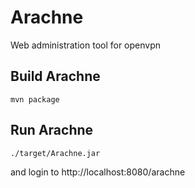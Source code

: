 # Arachne
Web administration tool for openvpn

## Build Arachne
    mvn package

## Run Arachne
    ./target/Arachne.jar
and login to http://localhost:8080/arachne
